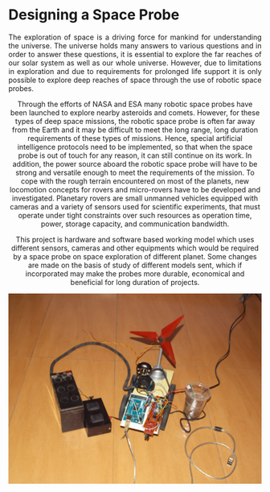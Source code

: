 # Designing a Space Probe
<p align="justify">The exploration of space is a driving force for mankind for understanding the universe. The universe holds many answers to various questions and in order to answer these questions, it is essential to explore the far reaches of our solar system as well as our whole universe.  However, due to limitations in exploration and due to requirements for prolonged	life	support	it	is only possible to explore deep reaches of space through the use of robotic space probes.</p>

<p align="center">Through the efforts of  NASA and ESA many robotic space probes have been launched to explore nearby asteroids and comets. However, for these types of deep space missions, the robotic space probe is often far away from the Earth and it may be difficult to meet the long range, long duration requirements of these types of missions. Hence, special artificial intelligence protocols need to be implemented, so that when the space probe is out of touch for any reason, it can still continue on its work. In addition, the power source aboard the robotic space probe will have to be strong and versatile enough to meet the requirements of the mission. To cope with the rough terrain encountered on most of the planets, new locomotion concepts for rovers and micro-rovers have to be developed and investigated. Planetary rovers are small unmanned vehicles equipped with cameras and a variety of sensors used for scientific experiments, that must operate under tight constraints over such resources as operation time, power, storage capacity, and communication bandwidth.</p> 

<p align="center">This project is hardware and software based working model which uses different sensors, cameras and other equipments which would be required by a space probe on space exploration of different planet. Some changes are made on the basis of study of different models sent, which if incorporated may make the probes more durable, economical and beneficial for long duration of projects. </p>

![Model Demo](https://github.com/PakhiAgarwal/Designing-a-Space-Probe/blob/master/robot.JPG)
